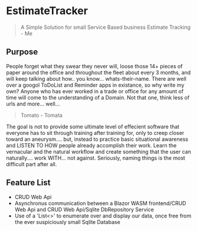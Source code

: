 # EstimateTracker

> A Simple Solution for small Service Based business Estimate Tracking - Me

## Purpose

People forget what they swear they never will, loose those 14+ pieces of paper around the office
and throughout the fleet about every 3 months, and will keep talking about how.. you know...
whats-their-name. There are well over a googol ToDoList and Reminder apps in existance, so
why write my own? Anyone who has ever worked in a trade or office for any amount of time will
come to the understanding of a Domain. Not that one, think less of urls and more... well...

> Tomato - Tomata

The goal is not to provide some ultimate level of effecient software that everyone has to sit
through training after training for, only to creep closer toward an aneurysm.... but, instead
to practice basic situational awareness and LISTEN TO HOW people already accomplish their
work. Learn the vernacular and the natural workflow and create something that the user can
naturally.... work WITH... not against. Seriously, naming things is the most difficult part
after all.

## Feature List

- CRUD Web Api
- Asynchronus communication between a Blazor WASM frontend/CRUD Web Api and CRUD Web Api/Sqlite DbRepository Service
- Use of a 'List<>' to enumerate over and display our data, once free from the ever suspiciously small Sqlite Database
